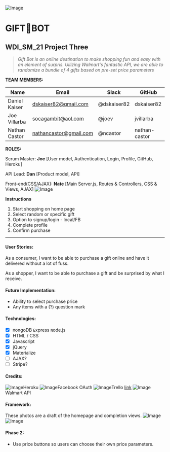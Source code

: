 ![Image](/public/images/logo.png)
# GIFT:gift:BOT
## WDI_SM_21 Project Three

> *Gift Bot is an online destination to make shopping fun and easy with an element of surpris. Uilizing Walmart's fantastic API, we are able to randomize a bundle of 4 gifts based on pre-set price parameters*

**TEAM MEMBERS:**

Name |  Email |	Slack |	GitHub
--- | --- | --- | ---
Daniel Kaiser |	dskaiser82@gmail.com |	@dskaiser82 |	dskaiser82
Joe Villarba |	socagambit@aol.com |	@joev |	jvillarba
Nathan Castor |	nathancastor@gmail.com |	@ncastor |	nathan-castor

**ROLES:**

  Scrum Master: **Joe** [User model, Authentication, Login, Profile, GitHub, Heroku]

  API Lead: **Dan** [Product model, API]

  Front-end(CSS/AJAX): **Nate** [Main Server.js, Routes & Controllers, CSS & Views, AJAX]
![Image](/public/images/roles.jpg)

**Instructions**

1. Start shopping on home page
2. Select random or specific gift
3. Option to signup/login - local/FB
4. Complete profile
5. Confirm purchase

---
#### User Stories:
As a consumer, I want to be able to purchase a gift online and have it delivered without a lot of fuss.

As a shopper, I want to be able to purchase a gift and be surprised by what I receive.


#### Future Implementation:
- Ability to select purchase price
- Any items with a (?) question mark


#### Technologies:
- [x] `M`ongoDB  `E`xpress  `N`ode.js
- [x] HTML / CSS
- [x] Javascript
- [x] jQuery
- [x] Materialize
- [ ] AJAX?
- [ ] Stripe?

#### Credits:
![Image](https://upload.wikimedia.org/wikipedia/en/a/a9/Heroku_logo.png)Heroku
![Image](https://upload.wikimedia.org/wikipedia/commons/7/7c/Facebook_New_Logo_%282015%29.svg)Facebook OAuth
![Image](https://upload.wikimedia.org/wikipedia/en/3/3e/Trello_Logo.png)Trello [link](https://trello.com/b/qqCaEBEb)
 ![Image](http://www6.pcmag.com/media/images/300400-walmart-logo.jpg?thumb=y) Walmart API


#### Framework:
These photos are a draft of the homepage and completion views.
![Image](/public/images/overall_frame.jpg)
![Image](/public/images/TY_model.jpg)

#### Phase 2:
- Use price buttons so users can choose their own price parameters.


